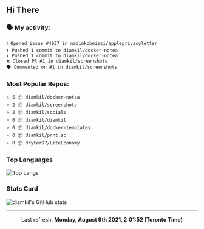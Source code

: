 ## Hi There

### 🗣 My activity:

```
❗️ Opened issue #4937 in nadimkobeissi/appleprivacyletter
⬆️ Pushed 1 commit to diamkil/docker-notea
⬆️ Pushed 1 commit to diamkil/docker-notea
❌ Closed PR #1 in diamkil/screenshots
🗣 Commented on #1 in diamkil/screenshots
```

### Most Popular Repos:

```
⭐️ 5 📦 diamkil/docker-notea
⭐️ 2 📦 diamkil/screenshots
⭐️ 2 📦 diamkil/socials
⭐️ 0 📦 diamkil/diamkil
⭐️ 0 📦 diamkil/docker-templates
⭐️ 0 📦 diamkil/prnt.sc
⭐️ 0 📦 dryter97/LiteEconomy
```

### Top Languages

![Top Langs](https://github-readme-stats.vercel.app/api/top-langs/?username=diamkil&layout=compact&langs_count=10)

### Stats Card

![diamkil's GitHub stats](https://github-readme-stats.vercel.app/api?username=diamkil&count_private=true&show_icons=true)

---

<p align="center">
  Last refresh: 
  <b>Monday, August 9th 2021, 2:01:52 (Toronto Time)</b>
</p>
